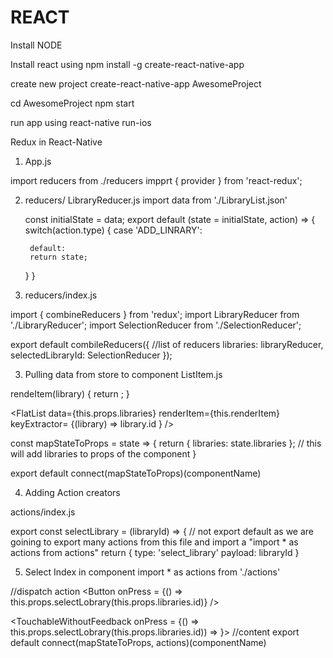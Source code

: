 # REACT
Install NODE

Install react using
npm install -g create-react-native-app

create new project
create-react-native-app AwesomeProject

cd AwesomeProject
npm start

run app using
react-native run-ios


Redux in React-Native

1. App.js

import reducers from ./reducers
impprt { provider } from 'react-redux'; 

<provider store = {createStore(reducers)}>
  <View />
</provider>

2. reducers/ LibraryReducer.js
    import data from './LibraryList.json'
    
    const initialState = data;
    export default (state = initialState, action) => {
      switch(action.type) {
        case 'ADD_LINRARY':
        
        default:
        return state;
      }
    }
  
2. reducers/index.js

import { combineReducers } from 'redux';
import LibraryReducer from './LibraryReducer';
import SelectionReducer from './SelectionReducer';

export default combileReducers({
  //list of reducers
  libraries: libraryReducer,
  selectedLibraryId: SelectionReducer
});

3. Pulling data from store to component
ListItem.js


rendeItem(library) {
  return <ListItem library={library} />;
}

<FlatList
    data={this.props.libraries}
    renderItem={this.renderItem}
    keyExtractor= {(library) => library.id }
 />

const mapStateToProps = state => {
  return { libraries: state.libraries }; // this will add libraries to props of the component
}

export default connect(mapStateToProps)(componentName)

4. Adding Action creators

actions/index.js

export const selectLibrary = (libraryId) => {   // not export default as we are goining to export many actions from this file and import a "import * as actions from actions"
  return {
    type: 'select_library'
    payload: libraryId
}

5. Select Index in component
import * as actions from './actions'

//dispatch action 
<Button
  onPress = {() => this.props.selectLobrary(this.props.libraries.id)}
/>

<TouchableWithoutFeedback onPress = {() => this.props.selectLobrary(this.props.libraries.id)) => }>
  //content
</TouchableWithoutFeedback>
export default connect(mapStateToProps, actions)(componentName)



